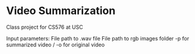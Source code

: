 # Video Summarization
 Class project for CS576 at USC

Input parameters:
File path to .wav file
File path to rgb images folder
-p for summarized video / -o for original video
